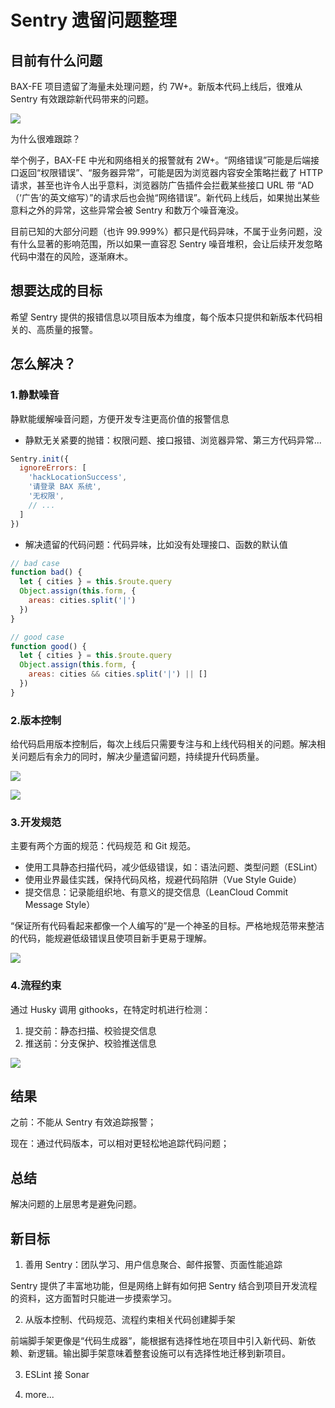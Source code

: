 # Sentry 遗留问题整理

## 目前有什么问题

BAX-FE 项目遗留了海量未处理问题，约 7W+。新版本代码上线后，很难从 Sentry 有效跟踪新代码带来的问题。

![](https://mgear-image.oss-cn-shanghai.aliyuncs.com/image/other/msedge_faMD4wFyo0.png)

为什么很难跟踪？

举个例子，BAX-FE 中光和网络相关的报警就有 2W+。“网络错误”可能是后端接口返回“权限错误”、“服务器异常”，可能是因为浏览器内容安全策略拦截了 HTTP 请求，甚至也许令人出乎意料，浏览器防广告插件会拦截某些接口 URL 带 “AD（‘广告’的英文缩写）”的请求后也会抛“网络错误”。新代码上线后，如果抛出某些意料之外的异常，这些异常会被 Sentry 和数万个噪音淹没。

目前已知的大部分问题（也许 99.999%）都只是代码异味，不属于业务问题，没有什么显著的影响范围，所以如果一直容忍 Sentry 噪音堆积，会让后续开发忽略代码中潜在的风险，逐渐麻木。

## 想要达成的目标

希望 Sentry 提供的报错信息以项目版本为维度，每个版本只提供和新版本代码相关的、高质量的报警。

## 怎么解决？

### 1.静默噪音

静默能缓解噪音问题，方便开发专注更高价值的报警信息

* 静默无关紧要的抛错：权限问题、接口报错、浏览器异常、第三方代码异常...

```js
Sentry.init({
  ignoreErrors: [
    'hackLocationSuccess',
    '请登录 BAX 系统',
    '无权限',
    // ...
  ]
})
```

* 解决遗留的代码问题：代码异味，比如没有处理接口、函数的默认值

```js
// bad case
function bad() {
  let { cities } = this.$route.query
  Object.assign(this.form, {
    areas: cities.split('|')
  })
}

// good case
function good() {
  let { cities } = this.$route.query
  Object.assign(this.form, {
    areas: cities && cities.split('|') || []
  })
}
```

### 2.版本控制

给代码启用版本控制后，每次上线后只需要专注与和上线代码相关的问题。解决相关问题后有余力的同时，解决少量遗留问题，持续提升代码质量。

![](https://mgear-image.oss-cn-shanghai.aliyuncs.com/image/other/20201224035754.png)

![](https://mgear-image.oss-cn-shanghai.aliyuncs.com/image/other/20201224034920.png)

### 3.开发规范

主要有两个方面的规范：代码规范 和 Git 规范。

- 使用工具静态扫描代码，减少低级错误，如：语法问题、类型问题（ESLint）
- 使用业界最佳实践，保持代码风格，规避代码陷阱（Vue Style Guide）
- 提交信息：记录能组织地、有意义的提交信息（LeanCloud Commit Message Style）

“保证所有代码看起来都像一个人编写的”是一个神圣的目标。严格地规范带来整洁的代码，能规避低级错误且使项目新手更易于理解。

![](https://mgear-image.oss-cn-shanghai.aliyuncs.com/image/other/20201224120843.png)

### 4.流程约束

通过 Husky 调用 githooks，在特定时机进行检测：

1. 提交前：静态扫描、校验提交信息
2. 推送前：分支保护、校验推送信息

![](https://mgear-image.oss-cn-shanghai.aliyuncs.com/image/other/20201224121305.png)

## 结果

之前：不能从 Sentry 有效追踪报警；

现在：通过代码版本，可以相对更轻松地追踪代码问题；

## 总结

解决问题的上层思考是避免问题。

## 新目标

1. 善用 Sentry：团队学习、用户信息聚合、邮件报警、页面性能追踪

Sentry 提供了丰富地功能，但是网络上鲜有如何把 Sentry 结合到项目开发流程的资料，这方面暂时只能进一步摸索学习。

2. 从版本控制、代码规范、流程约束相关代码创建脚手架

前端脚手架更像是“代码生成器”，能根据有选择性地在项目中引入新代码、新依赖、新逻辑。输出脚手架意味着整套设施可以有选择性地迁移到新项目。

3. ESLint 接 Sonar

4. more...